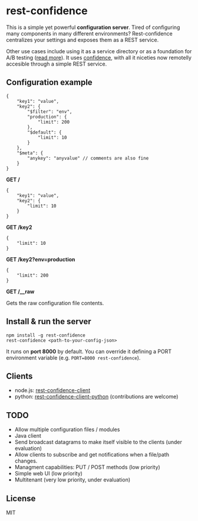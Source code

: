 rest-confidence
===============

This is a simple yet powerful **configuration server**. Tired of configuring many components in many different environments? Rest-confidence centralizes your settings and exposes them as a REST service.

Other use cases include using it as a service directory or as a foundation for A/B testing ([read more](http://guidogarcia.net/blog/2014/01/02/a-rest-configuration-server/)). It uses [confidence](https://github.com/spumko/confidence), with all it niceties now remotelly accesible through a simple REST service.

Configuration example
---------------------

```
{
    "key1": "value",
    "key2": {
        "$filter": "env",
        "production": {
            "limit": 200
        },
        "$default": {
            "limit": 10
        }
    },
    "$meta": {
        "anykey": "anyvalue" // comments are also fine
    }
}
```

**GET /**

```
{
    "key1": "value",
    "key2": {
        "limit": 10
    }
}
```

**GET /key2**

```
{
    "limit": 10
}
```

**GET /key2?env=production**

```
{
    "limit": 200
}
```

**GET /__raw**

Gets the raw configuration file contents.

Install & run the server
------------------------

```
npm install -g rest-confidence
rest-confidence <path-to-your-config-json>
```

It runs on **port 8000** by default. You can override it defining a PORT environment variable (e.g. ```PORT=8000 rest-confidence```).

Clients
-------

- node.js: [rest-confidence-client](https://github.com/palmerabollo/rest-confidence-client)
- python: [rest-confidence-client-python](https://github.com/palmerabollo/rest-confidence-client-python) (contributions are welcome)

TODO
----

- Allow multiple configuration files / modules
- Java client
- Send broadcast datagrams to make itself visible to the clients (under evaluation)
- Allow clients to subscribe and get notifications when a file/path changes.
- Managment capabilities: PUT / POST methods (low priority)
- Simple web UI (low priority)
- Multitenant (very low priority, under evaluation)

License
-------

MIT
